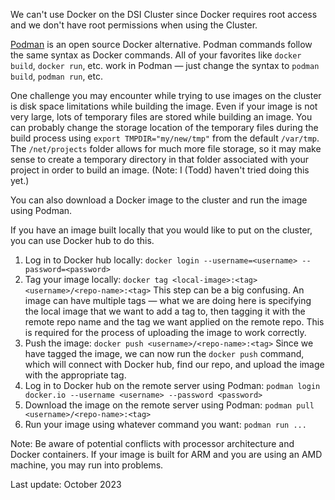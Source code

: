 We can't use Docker on the DSI Cluster since Docker requires root access and we don't have root permissions when using the Cluster.

[Podman](https://podman.io/) is an open source Docker alternative. Podman commands follow the same syntax as Docker commands. All of your favorites like `docker build`, `docker run`, etc. work in Podman — just change the syntax to `podman build`, `podman run`, etc.

One challenge you may encounter while trying to use images on the cluster is disk space limitations while building the image. Even if your image is not very large, lots of temporary files are stored while building an image. You can probably change the storage location of the temporary files during the build process using `export TMPDIR="my/new/tmp"` from the default `/var/tmp`. The `/net/projects` folder allows for much more file storage, so it may make sense to create a temporary directory in that folder associated with your project in order to build an image. (Note: I (Todd) haven't tried doing this yet.)

You can also download a Docker image to the cluster and run the image using Podman.

If you have an image built locally that you would like to put on the cluster, you can use Docker hub to do this.

1.  Log in to Docker hub locally:
`docker login --username=<username> --password=<password>`
2. Tag your image locally:
`docker tag <local-image>:<tag> <username>/<repo-name>:<tag>`
This step can be a big confusing. An image can have multiple tags — what we are doing here is specifying the local image that we want to add a tag to, then tagging it with the remote repo name and the tag we want applied on the remote repo. This is required for the process of uploading the image to work correctly.
3. Push the image:
`docker push <username>/<repo-name>:<tag>`
Since we have tagged the image, we can now run the `docker push` command, which will connect with Docker hub, find our repo, and upload the image with the appropriate tag.
4. Log in to Docker hub on the remote server using Podman:
`podman login docker.io --username <username> --password <password>`
5. Download the image on the remote server using Podman:
`podman pull <username>/<repo-name>:<tag>`
6. Run your image using whatever command you want:
`podman run ...`


Note: Be aware of potential conflicts with processor architecture and Docker containers. If your image is built for ARM and you are using an AMD machine, you may run into problems.

Last update: October 2023